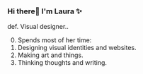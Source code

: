 ### Hi there👋 I'm Laura ✨ 

<!--
**LauraSinisterra/LauraSinisterra** is a ✨ _special_ ✨ repository because its `README.md` (this file) appears on your GitHub profile.
-->

def. Visual designer..

0. Spends most of her time:
1. Designing visual identities and websites.
2. Making art and things.
3. Thinking thoughts and writing. 


